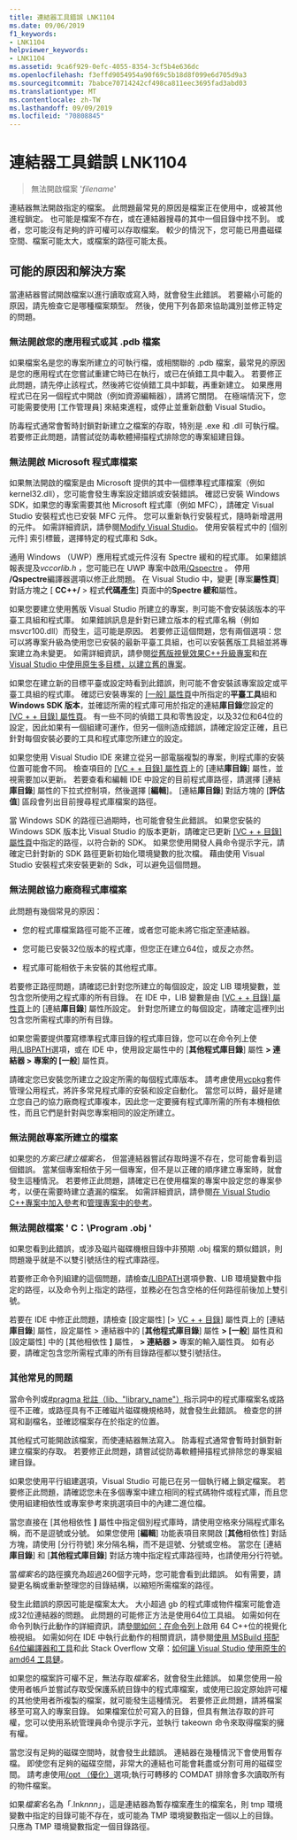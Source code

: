 ```yaml
---
title: 連結器工具錯誤 LNK1104
ms.date: 09/06/2019
f1_keywords:
- LNK1104
helpviewer_keywords:
- LNK1104
ms.assetid: 9ca6f929-0efc-4055-8354-3cf5b4e636dc
ms.openlocfilehash: f3effd9054954a90f69c5b18d8f099e6d705d9a3
ms.sourcegitcommit: 7babce70714242cf498ca811eec3695fad3abd03
ms.translationtype: MT
ms.contentlocale: zh-TW
ms.lasthandoff: 09/09/2019
ms.locfileid: "70808845"
---
```

# <a name="linker-tools-error-lnk1104"></a>連結器工具錯誤 LNK1104

> 無法開啟檔案 '*filename*'

連結器無法開啟指定的檔案。 此問題最常見的原因是檔案正在使用中，或被其他進程鎖定。 也可能是檔案不存在，或在連結器搜尋的其中一個目錄中找不到。 或者，您可能沒有足夠的許可權可以存取檔案。 較少的情況下，您可能已用盡磁碟空間、檔案可能太大，或檔案的路徑可能太長。

## <a name="possible-causes-and-solutions"></a>可能的原因和解決方案

當連結器嘗試開啟檔案以進行讀取或寫入時，就會發生此錯誤。 若要縮小可能的原因，請先檢查它是哪種檔案類型。 然後，使用下列各節來協助識別並修正特定的問題。

### <a name="cant-open-your-app-or-its-pdb-file"></a>無法開啟您的應用程式或其 .pdb 檔案

如果檔案名是您的專案所建立的可執行檔，或相關聯的 .pdb 檔案，最常見的原因是您的應用程式在您嘗試重建它時已在執行，或已在偵錯工具中載入。 若要修正此問題，請先停止該程式，然後將它從偵錯工具中卸載，再重新建立。 如果應用程式已在另一個程式中開啟（例如資源編輯器），請將它關閉。 在極端情況下，您可能需要使用 [工作管理員] 來結束進程，或停止並重新啟動 Visual Studio。

防毒程式通常會暫時封鎖對新建立之檔案的存取，特別是 .exe 和 .dll 可執行檔。 若要修正此問題，請嘗試從防毒軟體掃描程式排除您的專案組建目錄。

### <a name="cant-open-a-microsoft-library-file"></a>無法開啟 Microsoft 程式庫檔案

如果無法開啟的檔案是由 Microsoft 提供的其中一個標準程式庫檔案（例如 kernel32.dll），您可能會發生專案設定錯誤或安裝錯誤。 確認已安裝 Windows SDK，如果您的專案需要其他 Microsoft 程式庫（例如 MFC），請確定 Visual Studio 安裝程式也已安裝 MFC 元件。 您可以重新執行安裝程式，隨時新增選用的元件。 如需詳細資訊，請參閱[Modify Visual Studio](/visualstudio/install/modify-visual-studio)。 使用安裝程式中的 [個別元件] 索引標籤，選擇特定的程式庫和 Sdk。

通用 Windows （UWP）應用程式或元件沒有 Spectre 緩和的程式庫。 如果錯誤報表提及*vccorlib.h* ，您可能已在 UWP 專案中啟用[/Qspectre](../../build/reference/qspectre.md) 。 停用 **/Qspectre**編譯器選項以修正此問題。 在 Visual Studio 中，變更 [專案**屬性頁**] 對話方塊之 [ **CC++/**  > 程式**代碼產生**] 頁面中的**Spectre 緩和**屬性。

如果您要建立使用舊版 Visual Studio 所建立的專案，則可能不會安裝該版本的平臺工具組和程式庫。 如果錯誤訊息是針對已建立版本的程式庫名稱（例如 msvcr100.dll）而發生，這可能是原因。 若要修正這個問題，您有兩個選項：您可以將專案升級為使用您已安裝的最新平臺工具組，也可以安裝舊版工具組並將專案建立為未變更。 如需詳細資訊，請參閱[從舊版視覺效果C++升級專案](../../porting/upgrading-projects-from-earlier-versions-of-visual-cpp.md)和[在 Visual Studio 中使用原生多目標，以建立舊的專案](../../porting/use-native-multi-targeting.md)。

如果您在建立新的目標平臺或設定時看到此錯誤，則可能不會安裝該專案設定或平臺工具組的程式庫。 確認已安裝專案的 [[一般] 屬性頁](../../build/reference/general-property-page-project.md)中所指定的**平臺工具**組和**Windows SDK 版本**，並確認所需的程式庫可用於指定的連結**庫目錄**您設定的 [ [VC + + 目錄] 屬性頁](../../build/reference/vcpp-directories-property-page.md)。 有一些不同的偵錯工具和零售設定，以及32位和64位的設定，因此如果有一個組建可運作，但另一個則造成錯誤，請確定設定正確，且已針對每個安裝必要的工具和程式庫您所建立的設定。

如果您使用 Visual Studio IDE 來建立從另一部電腦複製的專案，則程式庫的安裝位置可能會不同。 檢查項目的 [ [VC + + 目錄] 屬性頁](../../build/reference/vcpp-directories-property-page.md)上的 [連結**庫目錄**] 屬性，並視需要加以更新。 若要查看和編輯 IDE 中設定的目前程式庫路徑，請選擇 [連結**庫目錄**] 屬性的下拉式控制項，然後選擇 [**編輯**]。 [連結**庫目錄**] 對話方塊的 [**評估值**] 區段會列出目前搜尋程式庫檔案的路徑。

當 Windows SDK 的路徑已過期時，也可能會發生此錯誤。 如果您安裝的 Windows SDK 版本比 Visual Studio 的版本更新，請確定已更新 [ [VC + + 目錄] 屬性頁](../../build/reference/vcpp-directories-property-page.md)中指定的路徑，以符合新的 SDK。 如果您使用開發人員命令提示字元，請確定已針對新的 SDK 路徑更新初始化環境變數的批次檔。 藉由使用 Visual Studio 安裝程式來安裝更新的 Sdk，可以避免這個問題。

### <a name="cannot-open-a-third-party-library-file"></a>無法開啟協力廠商程式庫檔案

此問題有幾個常見的原因：

- 您的程式庫檔案路徑可能不正確，或者您可能未將它指定至連結器。

- 您可能已安裝32位版本的程式庫，但您正在建立64位，或反之亦然。

- 程式庫可能相依于未安裝的其他程式庫。

若要修正路徑問題，請確認已針對您所建立的每個設定，設定 LIB 環境變數，並包含您所使用之程式庫的所有目錄。 在 IDE 中，LIB 變數是由 [ [VC + + 目錄] 屬性頁](../../build/reference/vcpp-directories-property-page.md)上的 [連結**庫目錄**] 屬性所設定。 針對您所建立的每個設定，請確定這裡列出包含您所需程式庫的所有目錄。

如果您需要提供覆寫標準程式庫目錄的程式庫目錄，您可以在命令列上使用[/LIBPATH](../../build/reference/libpath-additional-libpath.md)選項，或在 IDE 中，使用設定屬性中的 [**其他程式庫目錄**] 屬性 **> 連結器 > 專案的 [一般**] 屬性頁。

請確定您已安裝您所建立之設定所需的每個程式庫版本。 請考慮使用[vcpkg](../../vcpkg.md)套件管理公用程式，將許多常見程式庫的安裝和設定自動化。 當您可以時，最好是建立您自己的協力廠商程式庫複本，因此您一定要擁有程式庫所需的所有本機相依性，而且它們是針對與您專案相同的設定所建立。

### <a name="cannot-open-a-file-built-by-your-project"></a>無法開啟專案所建立的檔案

如果您的*方案已建立檔案名，* 但當連結器嘗試存取時還不存在，您可能會看到這個錯誤。 當某個專案相依于另一個專案，但不是以正確的順序建立專案時，就會發生這種情況。 若要修正此問題，請確定已在使用檔案的專案中設定您的專案參考，以便在需要時建立遺漏的檔案。 如需詳細資訊，請參閱[在 Visual Studio C++專案中加入參考](../../build/adding-references-in-visual-cpp-projects.md)和[管理專案中的參考](/visualstudio/ide/managing-references-in-a-project)。

### <a name="cannot-open-file-cprogramobj"></a>無法開啟檔案 ' C：\\Program .obj '

如果您看到此錯誤，或涉及磁片磁碟機根目錄中非預期 .obj 檔案的類似錯誤，則問題幾乎就是不以雙引號括住的程式庫路徑。

若要修正命令列組建的這個問題，請檢查[/LIBPATH](../../build/reference/libpath-additional-libpath.md)選項參數、LIB 環境變數中指定的路徑，以及命令列上指定的路徑，並務必在包含空格的任何路徑前後加上雙引號。

若要在 IDE 中修正此問題，請檢查 [設定屬性] [> [VC + + 目錄](../../build/reference/vcpp-directories-property-page.md)] 屬性頁上的 [連結**庫目錄**] 屬性，設定屬性 > 連結器中的 [**其他程式庫目錄**] 屬性 **> [一般**] 屬性頁和 [設定屬性] 中的 [其他相依性 **]** 屬性， **> 連結器 >** 專案的輸入屬性頁。 如有必要，請確定包含您所需程式庫的所有目錄路徑都以雙引號括住。

### <a name="other-common-issues"></a>其他常見的問題

當命令列或[#pragma 批註（lib、"library_name"）](../../preprocessor/comment-c-cpp.md)指示詞中的程式庫檔案名或路徑不正確，或路徑具有不正確磁片磁碟機規格時，就會發生此錯誤。 檢查您的拼寫和副檔名，並確認檔案存在於指定的位置。

其他程式可能開啟該檔案，而使連結器無法寫入。 防毒程式通常會暫時封鎖對新建立檔案的存取。 若要修正此問題，請嘗試從防毒軟體掃描程式排除您的專案組建目錄。

如果您使用平行組建選項，Visual Studio 可能已在另一個執行緒上鎖定檔案。 若要修正此問題，請確認您未在多個專案中建立相同的程式碼物件或程式庫，而且您使用組建相依性或專案參考來挑選項目中的內建二進位檔。

當您直接在 [其他相依性 **]** 屬性中指定個別程式庫時，請使用空格來分隔程式庫名稱，而不是逗號或分號。 如果您使用 [**編輯**] 功能表項目來開啟 [**其他**相依性] 對話方塊，請使用 [分行符號] 來分隔名稱，而不是逗號、分號或空格。 當您在 [連結**庫目錄**] 和 [**其他程式庫目錄**] 對話方塊中指定程式庫路徑時，也請使用分行符號。

當*檔案名*的路徑擴充為超過260個字元時，您可能會看到此錯誤。 如有需要，請變更名稱或重新整理您的目錄結構，以縮短所需檔案的路徑。

發生此錯誤的原因可能是檔案太大。 大小超過 gb 的程式庫或物件檔案可能會造成32位連結器的問題。 此問題的可能修正方法是使用64位工具組。 如需如何在命令列執行此動作的詳細資訊，請[參閱如何：在命令列](../../build/how-to-enable-a-64-bit-visual-cpp-toolset-on-the-command-line.md)上啟用 64 C++位的視覺化檢視組。 如需如何在 IDE 中執行此動作的相關資訊，請參閱[使用 MSBuild 搭配64位編譯器和工具](../../build/walkthrough-using-msbuild-to-create-a-visual-cpp-project.md#using-msbuild-to-build-your-project)和此 Stack Overflow 文章：[如何讓 Visual Studio 使用原生的 amd64 工具鏈](https://stackoverflow.com/questions/19820718/how-to-make-visual-studio-use-the-native-amd64-toolchain/23793055)。

如果您的檔案許可權不足，無法存取*檔案名*，就會發生此錯誤。 如果您使用一般使用者帳戶並嘗試存取受保護系統目錄中的程式庫檔案，或使用已設定原始許可權的其他使用者所複製的檔案，就可能發生這種情況。 若要修正此問題，請將檔案移至可寫入的專案目錄。 如果檔案位於可寫入的目錄，但具有無法存取的許可權，您可以使用系統管理員命令提示字元，並執行 takeown 命令來取得檔案的擁有權。

當您沒有足夠的磁碟空間時，就會發生此錯誤。 連結器在幾種情況下會使用暫存檔。 即使您有足夠的磁碟空間，非常大的連結也可能會耗盡或分割可用的磁碟空間。 請考慮使用[/opt （優化）](../../build/reference/opt-optimizations.md)選項;執行可轉移的 COMDAT 排除會多次讀取所有的物件檔案。

如果*檔案名*名為「.lnk*nnn*」，這是連結器為暫存檔案產生的檔案名，則 tmp 環境變數中指定的目錄可能不存在，或可能為 TMP 環境變數指定一個以上的目錄。 只應為 TMP 環境變數指定一個目錄路徑。
